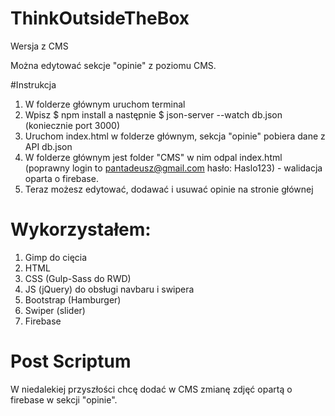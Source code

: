 # ThinkOutsideTheBox

Wersja z CMS

Można edytować sekcje "opinie" z poziomu CMS.

#Instrukcja

1. W folderze głównym uruchom terminal
2. Wpisz $ npm install a następnie $ json-server --watch db.json (koniecznie port 3000)
3. Uruchom index.html w folderze głównym, sekcja "opinie" pobiera dane z API db.json
4. W folderze głównym jest folder "CMS" w nim odpal index.html (poprawny login to pantadeusz@gmail.com  hasło: Haslo123) - walidacja oparta o firebase.
5. Teraz możesz edytować, dodawać i usuwać opinie na stronie głównej


# Wykorzystałem:

1. Gimp do cięcia
2. HTML
3. CSS (Gulp-Sass do RWD)
4. JS (jQuery) do obsługi navbaru i swipera
5. Bootstrap (Hamburger)
6. Swiper (slider)
7. Firebase

# Post Scriptum

W niedalekiej przyszłości chcę dodać w CMS zmianę zdjęć opartą o firebase w sekcji "opinie".

